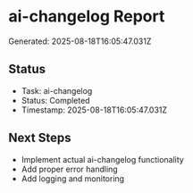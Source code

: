# ai-changelog Report

Generated: 2025-08-18T16:05:47.031Z

## Status
- Task: ai-changelog
- Status: Completed
- Timestamp: 2025-08-18T16:05:47.031Z

## Next Steps
- Implement actual ai-changelog functionality
- Add proper error handling
- Add logging and monitoring
